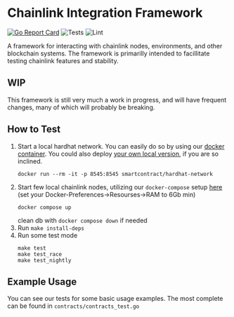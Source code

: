 # Chainlink Integration Framework

[![Go Report Card](https://goreportcard.com/badge/github.com/smartcontractkit/integrations-framework)](https://goreportcard.com/report/github.com/smartcontractkit/integrations-framework)
![Tests](https://github.com/smartcontractkit/integrations-framework/actions/workflows/test.yaml/badge.svg)
![Lint](https://github.com/smartcontractkit/integrations-framework/actions/workflows/lint.yaml/badge.svg)

A framework for interacting with chainlink nodes, environments, and other blockchain systems.
The framework is primarilly intended to facillitate testing chainlink features and stability.

## WIP

This framework is still very much a work in progress, and will have frequent changes, many of which will probably be
breaking.

## How to Test

1. Start a local hardhat network. You can easily do so by using our
 [docker container](https://hub.docker.com/r/smartcontract/hardhat-network). You could also deploy
 [your own local version](https://hardhat.org/hardhat-network/), if you are so inclined.
   ```
   docker run --rm -it -p 8545:8545 smartcontract/hardhat-network
   ```
2. Start few local chainlink nodes, utilizing our `docker-compose` setup
   [here](https://github.com/smartcontractkit/chainlink-node-compose)
   (set your Docker-Preferences->Resourses->RAM to 6Gb min)
   ```
   docker compose up
   ```
   clean db with `docker compose down` if needed
3. Run `make install-deps`
4. Run some test mode
    ```
    make test
    make test_race
    make test_nightly
    ```

## Example Usage

You can see our tests for some basic usage examples. The most complete can be found in `contracts/contracts_test.go`
